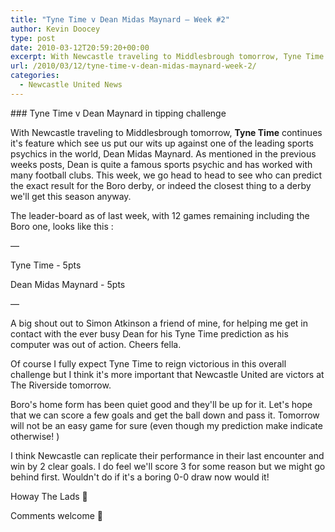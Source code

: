 ```yaml
---
title: "Tyne Time v Dean Midas Maynard – Week #2"
author: Kevin Doocey
type: post
date: 2010-03-12T20:59:20+00:00
excerpt: With Newcastle traveling to Middlesbrough tomorrow, Tyne Time continues it's feature which see us put our wits up against one of the leading sports psychics in the world, Dean Midas Maynard..
url: /2010/03/12/tyne-time-v-dean-midas-maynard-week-2/
categories:
  - Newcastle United News
---
```


### Tyne Time v Dean Maynard in tipping challenge

With Newcastle traveling to Middlesbrough tomorrow, **Tyne Time** continues it's feature which see us put our wits up against one of the leading sports psychics in the world, Dean Midas Maynard. As mentioned in the previous weeks posts, Dean is quite a famous sports psychic and has worked with many football clubs. This week, we go head to head to see who can predict the exact result for the Boro derby, or indeed the closest thing to a derby we'll get this season anyway.

The leader-board as of last week, with 12 games remaining including the Boro one, looks like this :

&#8212;

Tyne Time - 5pts

Dean Midas Maynard - 5pts

&#8212;

A big shout out to Simon Atkinson a friend of mine, for helping me get in contact with the ever busy Dean for his Tyne Time prediction as his computer was out of action. Cheers fella.

Of course I fully expect Tyne Time to reign victorious in this overall challenge but I think it's more important that Newcastle United are victors at The Riverside tomorrow.

Boro's home form has been quiet good and they'll be up for it. Let's hope that we can score a few goals and get the ball down and pass it. Tomorrow will not be an easy game for sure (even though my prediction make indicate otherwise! )

I think Newcastle can replicate their performance in their last encounter and win by 2 clear goals. I do feel we'll score 3 for some reason but we might go behind first. Wouldn't do if it's a boring 0-0 draw now would it!

Howay The Lads 🙂

Comments welcome 🙂
